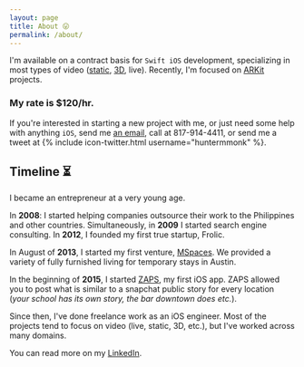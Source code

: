 ```yaml
---
layout: page
title: About 😛
permalink: /about/
---
```


I'm available on a contract basis for `Swift iOS` development, specializing in most types of video ([static](http://www.zapsapp.com), [3D](http://walk-in.theater), live). Recently, I'm focused on [ARKit](https://developer.apple.com/arkit/) projects.

### My rate is $120/hr.

If you're interested in starting a new project with me, or just need some help with anything `iOS`, send me [an email](mailto:hunter.monk@gmail.com), call at 817-914-4411, or send me a tweet at {% include icon-twitter.html username="huntermmonk" %}.


Timeline ⏳
---

I became an entrepreneur at a very young age.

In **2008**: I started helping companies outsource their work to the Philippines and other countries. Simultaneously, in **2009** I started search engine consulting. In **2012**, I founded my first true startup, Frolic.

In August of **2013**, I started my first venture, [MSpaces](www.M-Spaces.com). We provided a variety of fully furnished living for temporary stays in Austin.

In the beginning of **2015**, I started [ZAPS](www.zapsapp.com), my first iOS app. ZAPS allowed you to post what is similar to a snapchat public story for every location (_your school has its own story, the bar downtown does etc._).

Since then, I've done freelance work as an iOS engineer. Most of the projects tend to focus on video (live, static, 3D, etc.), but I've worked across many domains.

You can read more on my [LinkedIn](https://www.linkedin.com/in/hunter-monk-066b3428).

